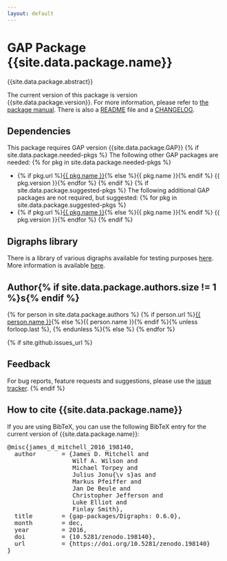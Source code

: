 ```yaml
---
layout: default
---
```


# GAP Package {{site.data.package.name}}

{{site.data.package.abstract}}

The current version of this package is version {{site.data.package.version}}.
For more information, please refer to [the package manual]({{site.data.package.doc-html}}).
There is also a [README](README.html) file and a [CHANGELOG](CHANGELOG.html).

## Dependencies

This package requires GAP version {{site.data.package.GAP}}
{% if site.data.package.needed-pkgs %}
The following other GAP packages are needed:
{% for pkg in site.data.package.needed-pkgs %}
- {% if pkg.url %}<a href="{{ pkg.url }}">{{ pkg.name }}</a>{% else %}{{ pkg.name }}{% endif %} {{ pkg.version }}{% endfor %}
{% endif %}
{% if site.data.package.suggested-pkgs %}
The following additional GAP packages are not required, but suggested:
{% for pkg in site.data.package.suggested-pkgs %}
- {% if pkg.url %}<a href="{{ pkg.url }}">{{ pkg.name }}</a>{% else %}{{ pkg.name }}{% endif %} {{ pkg.version }}{% endfor %}
{% endif %}

## Digraphs library

There is a library of various digraphs available for testing purposes
[here](digraphs-lib-0.5.tar.gz). More information is available
[here](lib-README.html).

## Author{% if site.data.package.authors.size != 1 %}s{% endif %}
{% for person in site.data.package.authors %}
{% if person.url %}<a href="{{ person.url }}">{{ person.name }}</a>{% else %}{{ person.name }}{% endif %}{% unless forloop.last %}, {% endunless %}{% else %}
{% endfor %}

{% if site.github.issues_url %}
## Feedback

For bug reports, feature requests and suggestions, please use the
[issue tracker]({{site.github.issues_url}}).
{% endif %}

## How to cite {{site.data.package.name}}
If you are using BibTeX, you can use the following BibTeX entry for the current 
version of {{site.data.package.name}}:

<pre style="white-space: pre-wrap;">@misc{james_d_mitchell_2016_198140,
  author       = {James D. Mitchell and
                  Wilf A. Wilson and
                  Michael Torpey and
                  Julius Jonu{\v s}as and
                  Markus Pfeiffer and
                  Jan De Beule and
                  Christopher Jefferson and
                  Luke Elliot and
                  Finlay Smith},
  title        = {gap-packages/Digraphs: 0.6.0},
  month        = dec,
  year         = 2016,
  doi          = {10.5281/zenodo.198140},
  url          = {https://doi.org/10.5281/zenodo.198140}
}</pre>
